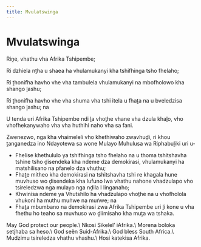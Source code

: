 ```yaml
---
title: Mvulatswinga
---
```


# Mvulatswinga

Riṋe, vhathu vha Afrika Tshipembe;

Ri dzhiela nṱha u shaea ha vhulamukanyi kha tshifhinga tsho fhelaho; 

Ri ṱhonifha havho vhe vha tambulela vhulamukanyi na mbofholowo kha shango ḽashu;

Ri ṱhonifha havho vhe vha shuma vha tshi itela u fhaṱa na u bveledzisa shango ḽashu; na

U tenda uri Afrika Tshipembe ndi ḽa vhoṱhe vhane vha dzula khaḽo, vho vhofhekanywaho vha vha huthihi naho vha sa fani.

Zwenezwo, nga kha vhaimeleli vho khethiwaho zwavhuḓi, ri khou ṱanganedza ino Ndayotewa sa wone Mulayo Muhulusa wa Riphabuḽiki uri u-

*	Fhelise khethululo ya tshifhinga tsho fhelaho na u thoma tshitshavha tshine tsho ḓisendeka kha ndeme dza demokirasi, vhulamukanyi ha matshilisano na pfanelo dza vhuthu;
*	Fhaṱe mitheo kha demokirasi na tshitshavha tshi re khagala hune muvhuso wo ḓisendeka kha lufuno lwa vhathu nahone vhadzulapo vho tsireledzwa nga mulayo nga nḓila I linganaho;
*	Khwinisa ndeme ya Vhutshilo ha vhadzulapo vhoṱhe na u vhofholola vhukoni ha muthu muṅwe na muṅwe; na
*	Fhaṱa mbumbano na demokirasi zwa Afrika Tshipembe uri ḽi kone u vha fhethu ho teaho sa muvhuso wo ḓiimisaho kha muṱa wa tshaka.

May God protect our people.\\
Nkosi Sikelel’ iAfrika.\\
Morena boloka setjhaba sa heso.\\
God seën Suid-Afrika.\\
God bless South Africa.\\
Mudzimu tsireledza vhathu vhashu.\\
Hosi katekisa Afrika.
